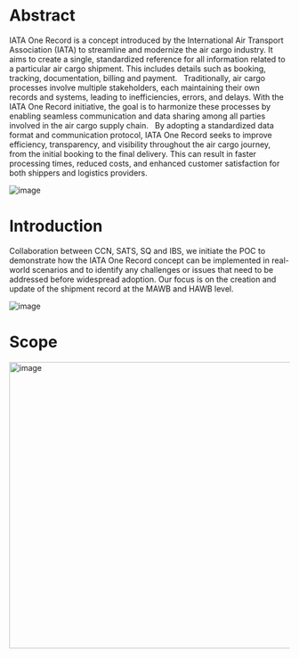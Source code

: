 # Abstract

IATA One Record is a concept introduced by the International Air Transport Association (IATA) to streamline and modernize the air cargo industry. It aims to create a single, standardized reference for all information related to a particular air cargo shipment. This includes details such as booking, tracking, documentation, billing and payment.
 
Traditionally, air cargo processes involve multiple stakeholders, each maintaining their own records and systems, leading to inefficiencies, errors, and delays. With the IATA One Record initiative, the goal is to harmonize these processes by enabling seamless communication and data sharing among all parties involved in the air cargo supply chain.
 
By adopting a standardized data format and communication protocol, IATA One Record seeks to improve efficiency, transparency, and visibility throughout the air cargo journey, from the initial booking to the final delivery. This can result in faster processing times, reduced costs, and enhanced customer satisfaction for both shippers and logistics providers.

![image](https://github.com/sia-icargo/1R-iCargo/assets/147691326/e35200ce-993c-4d6f-ae65-ab42f5597dee)

# Introduction

Collaboration between CCN, SATS, SQ and IBS, we initiate the POC to demonstrate how the IATA One Record concept can be implemented in real-world scenarios and to identify any challenges or issues that need to be addressed before widespread adoption. Our focus is on the creation and update of the shipment record at the MAWB and HAWB level.

![image](https://github.com/sia-icargo/1R-iCargo/assets/147691326/e13dbe01-2754-478c-a4d8-844b8c977d3a)

# Scope

<img width="514" alt="image" src="https://github.com/sia-icargo/1R-iCargo/assets/147691326/d56ee789-8407-4cf0-830e-311e38af5c21">
